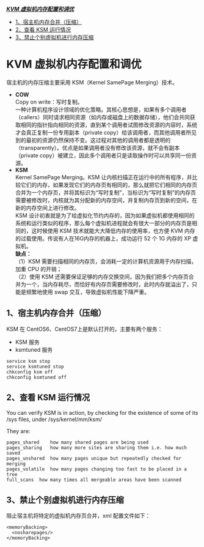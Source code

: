 ***[KVM 虚拟机内存配置和调优](https://github.com/Leanna-Lee/MyNotes/blob/master/Virtualization/KVM%E8%99%9A%E6%8B%9F%E6%9C%BA%E5%86%85%E5%AD%98%E9%85%8D%E7%BD%AE%E5%92%8C%E8%B0%83%E4%BC%98.md#kvm-%E8%99%9A%E6%8B%9F%E6%9C%BA%E5%86%85%E5%AD%98%E9%85%8D%E7%BD%AE%E5%92%8C%E8%B0%83%E4%BC%98)***  
- [1、宿主机内存合并（压缩）](https://github.com/Leanna-Lee/MyNotes/blob/master/Virtualization/KVM%E8%99%9A%E6%8B%9F%E6%9C%BA%E5%86%85%E5%AD%98%E9%85%8D%E7%BD%AE%E5%92%8C%E8%B0%83%E4%BC%98.md#1%E5%AE%BF%E4%B8%BB%E6%9C%BA%E5%86%85%E5%AD%98%E5%90%88%E5%B9%B6%E5%8E%8B%E7%BC%A9)   
- [2、查看 KSM 运行情况](https://github.com/Leanna-Lee/MyNotes/blob/master/Virtualization/KVM%E8%99%9A%E6%8B%9F%E6%9C%BA%E5%86%85%E5%AD%98%E9%85%8D%E7%BD%AE%E5%92%8C%E8%B0%83%E4%BC%98.md#2%E6%9F%A5%E7%9C%8B-ksm-%E8%BF%90%E8%A1%8C%E6%83%85%E5%86%B5)  
- [3、禁止个别虚拟机进行内存压缩](https://github.com/Leanna-Lee/MyNotes/blob/master/Virtualization/KVM%E8%99%9A%E6%8B%9F%E6%9C%BA%E5%86%85%E5%AD%98%E9%85%8D%E7%BD%AE%E5%92%8C%E8%B0%83%E4%BC%98.md#3%E7%A6%81%E6%AD%A2%E4%B8%AA%E5%88%AB%E8%99%9A%E6%8B%9F%E6%9C%BA%E8%BF%9B%E8%A1%8C%E5%86%85%E5%AD%98%E5%8E%8B%E7%BC%A9)
# KVM 虚拟机内存配置和调优
宿主机的内存压缩主要采用 KSM（Kernel SamePage Merging）技术。  
- **COW**  
Copy on write：写时复制。  
一种计算机程序设计领域的优化策略。其核心思想是，如果有多个调用者（callers）同时请求相同资源（如内存或磁盘上的数据存储），他们会共同获取相同的指针指向相同的资源，直到某个调用者试图修改资源的内容时，系统才会真正复制一份专用副本（private copy）给该调用者，而其他调用者所见到的最初的资源仍然保持不变。这过程对其他的调用者都是透明的（transparently）。优点是如果调用者没有修改该资源，就不会有副本（private copy）被建立，因此多个调用者只是读取操作时可以共享同一份资源。  
- **KSM**  
Kernel SamePage Merging。KSM 让内核扫描正在运行中的所有程序，并比较它们的内存，如果发现它们的内存页有相同的，那么就把它们相同的内存页合并为一个内存页，并将其标识为“写时复制”，当标识为“写时复制”的内存页需要被修改时，内核就为其分配新的内存空间，并复制内存页到新的空间，在新的内存空间上进行修改。  
KSM 设计初衷就是为了给虚拟化节约内存的，因为如果虚拟机都使用相同的系统和运行类似的程序，那么每个虚拟机进程就会有很大一部分的内存页是相同的，这时候使用 KSM 技术就能大大降低内存的使用率，也方便 KVM 内存的过载使用。传说有人在16G内存的机器上，成功运行 52 个 1G 内存的 XP 虚拟机。  
**缺点：**  
（1）KSM 需要扫描相同的内存页，会消耗一定的计算机资源用于内存扫描，加重 CPU 的开销；  
（2）使用 KSM 还需要保证足够的内存交换空间，因为我们把多个内存页合并为一个，当内存耗尽，而恰好有内存页需要修改时，此时内存就溢出了，只能是频繁地使用 swap 交互，导致虚拟机性能下降严重。
## 1、宿主机内存合并（压缩）
KSM 在 CentOS6、CentOS7上是默认打开的，主要有两个服务：  
- KSM 服务  
- ksmtuned 服务
```
service ksm stop
service ksmtuned stop
chkconfig ksm off
chkconfig ksmtuned off
```  
## 2、查看 KSM 运行情况
You can verify KSM is in action, by checking for the existence of some of its /sys files, under /sys/kernel/mm/ksm/

They are:
```
pages_shared	how many shared pages are being used  
pages_sharing	how many more sites are sharing them i.e. how much saved  
pages_unshared	how many pages unique but repeatedly checked for merging  
pages_volatile	how many pages changing too fast to be placed in a tree  
full_scans	how many times all mergeable areas have been scanned  
```  
## 3、禁止个别虚拟机进行内存压缩
阻止宿主机将特定的虚拟机内存页合并，xml 配置文件如下：  
```
<memoryBacking>  
  <nosharepages/>
</memoryBacking>
```